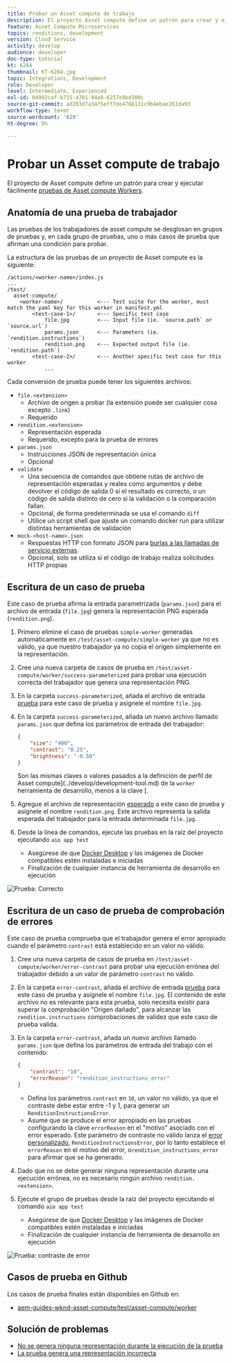 ```yaml
---
title: Probar un Asset compute de trabajo
description: El proyecto Asset compute define un patrón para crear y ejecutar fácilmente pruebas de los trabajadores del Asset compute.
feature: Asset Compute Microservices
topics: renditions, development
version: Cloud Service
activity: develop
audience: developer
doc-type: tutorial
kt: 6284
thumbnail: KT-6284.jpg
topic: Integrations, Development
role: Developer
level: Intermediate, Experienced
exl-id: 04992caf-b715-4701-94a8-6257e9bd300c
source-git-commit: ad203d7a34f5eff7de4768131c9b4ebae261da93
workflow-type: tm+mt
source-wordcount: '629'
ht-degree: 0%

---
```


# Probar un Asset compute de trabajo

El proyecto de Asset compute define un patrón para crear y ejecutar fácilmente [pruebas de Asset compute Workers](https://experienceleague.adobe.com/docs/asset-compute/using/extend/test-custom-application.html).

## Anatomía de una prueba de trabajador

Las pruebas de los trabajadores de asset compute se desglosan en grupos de pruebas y, en cada grupo de pruebas, uno o más casos de prueba que afirman una condición para probar.

La estructura de las pruebas de un proyecto de Asset compute es la siguiente:

```
/actions/<worker-name>/index.js
...
/test/
  asset-compute/
    <worker-name>/           <--- Test suite for the worker, must match the yaml key for this worker in manifest.yml
        <test-case-1>/       <--- Specific test case 
            file.jpg         <--- Input file (ie. `source.path` or `source.url`)
            params.json      <--- Parameters (ie. `rendition.instructions`)
            rendition.png    <--- Expected output file (ie. `rendition.path`)
        <test-case-2>/       <--- Another specific test case for this worker
            ...
```

Cada conversión de prueba puede tener los siguientes archivos:

+ `file.<extension>`
   + Archivo de origen a probar (la extensión puede ser cualquier cosa excepto `.link`)
   + Requerido
+ `rendition.<extension>`
   + Representación esperada
   + Requerido, excepto para la prueba de errores
+ `params.json`
   + Instrucciones JSON de representación única
   + Opcional
+ `validate`
   + Una secuencia de comandos que obtiene rutas de archivo de representación esperadas y reales como argumentos y debe devolver el código de salida 0 si el resultado es correcto, o un código de salida distinto de cero si la validación o la comparación fallan.
   + Opcional, de forma predeterminada se usa el comando `diff`
   + Utilice un script shell que ajuste un comando docker run para utilizar distintas herramientas de validación
+ `mock-<host-name>.json`
   + Respuestas HTTP con formato JSON para [burlas a las llamadas de servicio externas](https://www.mock-server.com/mock_server/creating_expectations.html).
   + Opcional, solo se utiliza si el código de trabajo realiza solicitudes HTTP propias

## Escritura de un caso de prueba

Este caso de prueba afirma la entrada parametrizada (`params.json`) para el archivo de entrada (`file.jpg`) genera la representación PNG esperada (`rendition.png`).

1. Primero elimine el caso de pruebas `simple-worker` generadas automáticamente en `/test/asset-compute/simple-worker` ya que no es válido, ya que nuestro trabajador ya no copia el origen simplemente en la representación.
1. Cree una nueva carpeta de casos de prueba en `/test/asset-compute/worker/success-parameterized` para probar una ejecución correcta del trabajador que genera una representación PNG.
1. En la carpeta `success-parameterized`, añada el archivo de entrada [prueba](./assets/test/success-parameterized/file.jpg) para este caso de prueba y asígnele el nombre `file.jpg`.
1. En la carpeta `success-parameterized`, añada un nuevo archivo llamado `params.json` que defina los parámetros de entrada del trabajador:

   ```json
   { 
       "size": "400",
       "contrast": "0.25",
       "brightness": "-0.50"
   }
   ```

   Son las mismas claves o valores pasados a la definición de perfil de Asset compute](../develop/development-tool.md) de la `worker` herramienta de desarrollo, menos a la clave [.

1. Agregue el archivo de representación [esperado](./assets/test/success-parameterized/rendition.png) a este caso de prueba y asígnele el nombre `rendition.png`. Este archivo representa la salida esperada del trabajador para la entrada determinada `file.jpg`.
1. Desde la línea de comandos, ejecute las pruebas en la raíz del proyecto ejecutando `aio app test`
   + Asegúrese de que [Docker Desktop](../set-up/development-environment.md#docker) y las imágenes de Docker compatibles estén instaladas e iniciadas
   + Finalización de cualquier instancia de herramienta de desarrollo en ejecución

![Prueba: Correcto  ](./assets/test/success-parameterized/result.png)

## Escritura de un caso de prueba de comprobación de errores

Este caso de prueba comprueba que el trabajador genera el error apropiado cuando el parámetro `contrast` está establecido en un valor no válido.

1. Cree una nueva carpeta de casos de prueba en `/test/asset-compute/worker/error-contrast` para probar una ejecución errónea del trabajador debido a un valor de parámetro `contrast` no válido.
1. En la carpeta `error-contrast`, añada el archivo de entrada [prueba](./assets/test/error-contrast/file.jpg) para este caso de prueba y asígnele el nombre `file.jpg`. El contenido de este archivo no es relevante para esta prueba, solo necesita existir para superar la comprobación &quot;Origen dañado&quot;, para alcanzar las `rendition.instructions` comprobaciones de validez que este caso de prueba valida.
1. En la carpeta `error-contrast`, añada un nuevo archivo llamado `params.json` que defina los parámetros de entrada del trabajo con el contenido:

   ```json
   {
       "contrast": "10",
       "errorReason": "rendition_instructions_error"
   }
   ```

   + Defina los parámetros `contrast` en `10`, un valor no válido, ya que el contraste debe estar entre -1 y 1, para generar un `RenditionInstructionsError`.
   + Asume que se produce el error apropiado en las pruebas configurando la clave `errorReason` en el &quot;motivo&quot; asociado con el error esperado. Este parámetro de contraste no válido lanza el [error personalizado](../develop/worker.md#errors), `RenditionInstructionsError`, por lo tanto establece el `errorReason` en el motivo del error, o`rendition_instructions_error` para afirmar que se ha generado.

1. Dado que no se debe generar ninguna representación durante una ejecución errónea, no es necesario ningún archivo `rendition.<extension>`.
1. Ejecute el grupo de pruebas desde la raíz del proyecto ejecutando el comando `aio app test`
   + Asegúrese de que [Docker Desktop](../set-up/development-environment.md#docker) y las imágenes de Docker compatibles estén instaladas e iniciadas
   + Finalización de cualquier instancia de herramienta de desarrollo en ejecución

![Prueba: contraste de error](./assets/test/error-contrast/result.png)

## Casos de prueba en Github

Los casos de prueba finales están disponibles en Github en:

+ [aem-guides-wknd-asset-compute/test/asset-compute/worker](https://github.com/adobe/aem-guides-wknd-asset-compute/tree/master/test/asset-compute/worker)

## Solución de problemas

+ [No se genera ninguna representación durante la ejecución de la prueba](../troubleshooting.md#test-no-rendition-generated)
+ [La prueba genera una representación incorrecta](../troubleshooting.md#tests-generates-incorrect-rendition)
